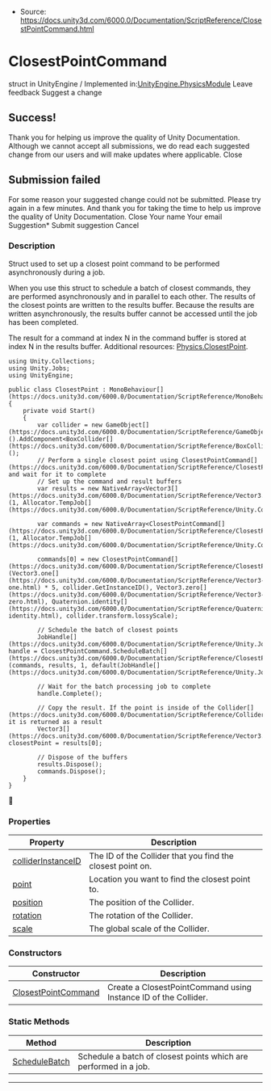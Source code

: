 * Source: https://docs.unity3d.com/6000.0/Documentation/ScriptReference/ClosestPointCommand.html

# ClosestPointCommand
struct in UnityEngine
/
Implemented in:[UnityEngine.PhysicsModule](https://docs.unity3d.com/6000.0/Documentation/ScriptReference/UnityEngine.PhysicsModule.html)
Leave feedback
Suggest a change
## Success!
Thank you for helping us improve the quality of Unity Documentation. Although we cannot accept all submissions, we do read each suggested change from our users and will make updates where applicable.
Close
## Submission failed
For some reason your suggested change could not be submitted. Please <a>try again</a> in a few minutes. And thank you for taking the time to help us improve the quality of Unity Documentation.
Close
Your name Your email Suggestion* Submit suggestion
Cancel
### Description
Struct used to set up a closest point command to be performed asynchronously during a job.  
  
When you use this struct to schedule a batch of closest commands, they are performed asynchronously and in parallel to each other. The results of the closest points are written to the results buffer. Because the results are written asynchronously, the results buffer cannot be accessed until the job has been completed.  
  
The result for a command at index N in the command buffer is stored at index N in the results buffer.
Additional resources: [Physics.ClosestPoint](https://docs.unity3d.com/6000.0/Documentation/ScriptReference/Physics.ClosestPoint.html).
```
using Unity.Collections;
using Unity.Jobs;
using UnityEngine;  
  
public class ClosestPoint : MonoBehaviour[](https://docs.unity3d.com/6000.0/Documentation/ScriptReference/MonoBehaviour.html)
{
    private void Start()
    {
        var collider = new GameObject[](https://docs.unity3d.com/6000.0/Documentation/ScriptReference/GameObject.html)().AddComponent<BoxCollider[](https://docs.unity3d.com/6000.0/Documentation/ScriptReference/BoxCollider.html)>();
        // Perform a single closest point using ClosestPointCommand[](https://docs.unity3d.com/6000.0/Documentation/ScriptReference/ClosestPointCommand.html) and wait for it to complete
        // Set up the command and result buffers
        var results = new NativeArray<Vector3[](https://docs.unity3d.com/6000.0/Documentation/ScriptReference/Vector3.html)>(1, Allocator.TempJob[](https://docs.unity3d.com/6000.0/Documentation/ScriptReference/Unity.Collections.Allocator.TempJob.html));  
  
        var commands = new NativeArray<ClosestPointCommand[](https://docs.unity3d.com/6000.0/Documentation/ScriptReference/ClosestPointCommand.html)>(1, Allocator.TempJob[](https://docs.unity3d.com/6000.0/Documentation/ScriptReference/Unity.Collections.Allocator.TempJob.html));  
  
        commands[0] = new ClosestPointCommand[](https://docs.unity3d.com/6000.0/Documentation/ScriptReference/ClosestPointCommand.html)(Vector3.one[](https://docs.unity3d.com/6000.0/Documentation/ScriptReference/Vector3-one.html) * 5, collider.GetInstanceID(), Vector3.zero[](https://docs.unity3d.com/6000.0/Documentation/ScriptReference/Vector3-zero.html), Quaternion.identity[](https://docs.unity3d.com/6000.0/Documentation/ScriptReference/Quaternion-identity.html), collider.transform.lossyScale);  
  
        // Schedule the batch of closest points
        JobHandle[](https://docs.unity3d.com/6000.0/Documentation/ScriptReference/Unity.Jobs.JobHandle.html) handle = ClosestPointCommand.ScheduleBatch[](https://docs.unity3d.com/6000.0/Documentation/ScriptReference/ClosestPointCommand.ScheduleBatch.html)(commands, results, 1, default(JobHandle[](https://docs.unity3d.com/6000.0/Documentation/ScriptReference/Unity.Jobs.JobHandle.html)));  
  
        // Wait for the batch processing job to complete
        handle.Complete();  
  
        // Copy the result. If the point is inside of the Collider[](https://docs.unity3d.com/6000.0/Documentation/ScriptReference/Collider.html), it is returned as a result
        Vector3[](https://docs.unity3d.com/6000.0/Documentation/ScriptReference/Vector3.html) closestPoint = results[0];  
  
        // Dispose of the buffers
        results.Dispose();
        commands.Dispose();
    }
}

```

### Properties
Property | Description  
---|---  
[colliderInstanceID](https://docs.unity3d.com/6000.0/Documentation/ScriptReference/ClosestPointCommand-colliderInstanceID.html) | The ID of the Collider that you find the closest point on.  
[point](https://docs.unity3d.com/6000.0/Documentation/ScriptReference/ClosestPointCommand-point.html) | Location you want to find the closest point to.  
[position](https://docs.unity3d.com/6000.0/Documentation/ScriptReference/ClosestPointCommand-position.html) | The position of the Collider.  
[rotation](https://docs.unity3d.com/6000.0/Documentation/ScriptReference/ClosestPointCommand-rotation.html) | The rotation of the Collider.  
[scale](https://docs.unity3d.com/6000.0/Documentation/ScriptReference/ClosestPointCommand-scale.html) | The global scale of the Collider.  
### Constructors
Constructor | Description  
---|---  
[ClosestPointCommand](https://docs.unity3d.com/6000.0/Documentation/ScriptReference/ClosestPointCommand-ctor.html) | Create a ClosestPointCommand using Instance ID of the Collider.  
### Static Methods
Method | Description  
---|---  
[ScheduleBatch](https://docs.unity3d.com/6000.0/Documentation/ScriptReference/ClosestPointCommand.ScheduleBatch.html) | Schedule a batch of closest points which are performed in a job.  
* * *
